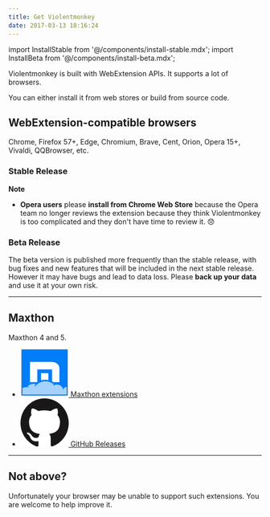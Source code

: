 ```yaml
---
title: Get Violentmonkey
date: 2017-03-13 18:16:24
---
```


import InstallStable from '@/components/install-stable.mdx';
import InstallBeta from '@/components/install-beta.mdx';

Violentmonkey is built with WebExtension APIs. It supports a lot of browsers.

You can either install it from web stores or build from source code.

## WebExtension-compatible browsers

Chrome, Firefox 57+, Edge, Chromium, Brave, Cent, Orion, Opera 15+, Vivaldi, QQBrowser, etc.

### Stable Release

<InstallStable />

**Note**

- **Opera users** please **install from Chrome Web Store** because the Opera team no longer reviews the extension because they think Violentmonkey is too complicated and they don't have time to review it. 😞

### Beta Release

The beta version is published more frequently than the stable release, with bug fixes and new features that will be included in the next stable release.
However it may have bugs and lead to data loss. Please **back up your data** and use it at your own risk.

<InstallBeta />

---

## Maxthon

Maxthon 4 and 5.

<div className="button-list" data-ga-category="maxthon">

- [![Maxthon](../../src/assets/browsers/maxthon.png) Maxthon extensions](http://extension.maxthon.com/detail/index.php?view_id=1680)
- [![GitHub](../../src/assets/github.png) GitHub Releases](https://github.com/violentmonkey/violentmonkey-mx/releases)

</div>

---

## Not above?

Unfortunately your browser may be unable to support such extensions.
You are welcome to help improve it.

